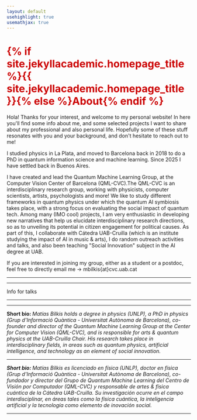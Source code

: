 ```yaml
---
layout: default
usehighlight: true
usemathjax: true
---
```


<h1 style="color: #cc0000;">{% if site.jekyllacademic.homepage_title %}{{ site.jekyllacademic.homepage_title }}{% else %}About{% endif %}</h1>

Hola! Thanks for your interest, and welcome to my personal website! In here you'll find some info about me, and some selected projects I want to share about my professional and also personal life. Hopefully some of these stuff resonates with you and your background, and don't hesitate to reach out to me!



I studied physics in La Plata, and moved to Barcelona back in 2018 to do a PhD in quantum information science and machine learning. Since 2025 I have settled back in Buenos Aires.

I have created and lead the Quantum Machine Learning Group, at the Computer Vision Center of Barcelona (QML-CVC).The QML-CVC is an interdisciplinary research group, working with physicists, computer scientists, artists, psychologists and more! We like to study different frameworks in quantum physics under which the quantum AI symbiosis takes place, with a strong focus on evaluating the social impact of quantum tech. Among many (IMO cool) projects, I am very enthusiastic in developing new narratives that help us elucidate interdisciplinary research directions, so as to unveiling its potential in citizen engagement for political causes. As part of this, I collaborate with Cátedra UAB-Cruilla (which is an institute studying the impact of AI in music & arts), I do random outreach activities and talks, and also been teaching "Social Innovation" subject in the AI degree at UAB.

If you are interested in joining my group, either as a student or a postdoc, feel free to directly email me → mbilkis{at}cvc.uab.cat


<hr>
<hr>
Info for talks
<hr>
<hr>

<b> Short bio: </b> <i>Matías Bilkis holds a degree in physics (UNLP), a PhD in physics (Grup d'Informació Quàntica - Universitat Autònoma de Barcelona), co-founder and director of the Quantum Machine Learning Group at the Center for Computer Vision (QML-CVC), and is responsible for arts & quantum physics at the UAB-Cruilla Chair. His research takes place in interdisciplinary fields, in areas such as quantum physics, artificial intelligence, and technology as an element of social innovation.
<hr>
<b> Short bio: </b> <i>Matías Bilkis es licenciado en física (UNLP), doctor en física (Grup d'Informació Quàntica - Universitat Autònoma de Barcelona), co-fundador y director del Grupo de Quantum Machine Learning del Centro de Visión por Computador (QML-CVC) y responsable de artes & física cuántica de la Cátedra UAB-Cruilla. Su investigación ocurre en el campo interdisciplinar, en áreas tales como la física cuántica, la inteligencia artificial y la tecnología como elemento de inovación social. </i>
<hr>
